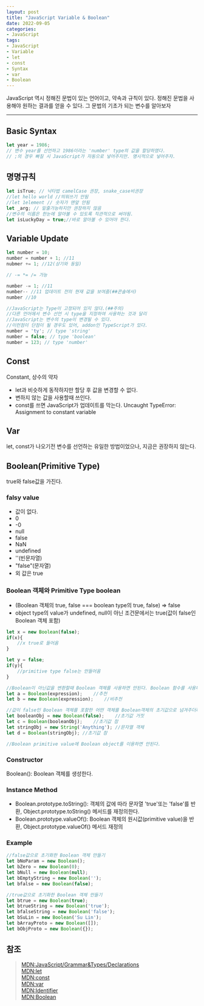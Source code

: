 ```yaml
---
layout: post
title: "JavaScript Variable & Boolean"
date: 2022-09-05
categories:
- JavaScript
tags:
- JavaScript
- Variable
- let
- const
- Syntax
- var
- Boolean
---
```


JavaScript 역시 정해진 문법이 있는 언어이고, 약속과 규칙이 있다. 정해진 문법을 사용해야 원하는 결과를 얻을 수 있다. 그 문법의 기초가 되는 변수를 알아보자

---

## Basic Syntax

```javascript
let year = 1986;
// 변수 year를 선언하고 1986이라는 'number' type의 값을 할당하였다.
// ;의 경우 빠질 시 JavaScript가 자동으로 넣어주지만. 명시적으로 넣어주자.
```

## 명명규칙

```javascript
let isTrue; // 낙타법 camelCase 권장, snake_case비권장
//let hello world //띄워쓰기 안됨
//let 1element // 숫자가 맨앞 안됨
let _arg; // 밑줄가능하지만 권장하지 않음
//변수의 이름은 한눈에 알아볼 수 있도록 직관적으로 써야됨.
let isLuckyDay = true;//바로 알아볼 수 있어야 한다.
```

## Variable Update

```javascript
let number = 10;
number = number + 1; //11
nubmer += 1; //12(상기와 동일)

// -= *= /= 가능

number -= 1; //11
number-- //11 업데이트 전의 현재 값을 보여줌(##콘솔에서)
number //10

//JavaScript는 Type이 고정되어 있지 않다.(##주의)
//다른 언어에서 변수 선언 시 type을 지정하여 사용하는 것과 달리
//JavaScript는 변수의 type이 변경될 수 있다.
//이런점이 단점이 될 경우도 있어, addon인 TypeScript가 있다.
number = 'ty'; // type 'string'
number = false; // type 'boolean'
number = 123; // type 'number'
```

## Const

Constant, 상수의 약자

- let과 비슷하게 동작하지만 할당 후 값을 변경할 수 없다.
- 변하지 않는 값을 사용할때 쓰인다.
- const를 쓰면 JavaScript가 업데이트를 막는다. Uncaught TypeError: Assignment to constant variable

## Var

let, const가 나오기전 변수를 선언하는 유일한 방법이었으나, 지금은 권장하지 않는다.

## Boolean(Primitive Type)

true와 false값을 가진다.

### falsy value

- 값이 없다.
- 0
- -0
- null
- false
- NaN
- undefined
- ''(빈문자열)
- "false"(문자열)
- 외 값은 true

### Boolean 객체와 Primitive Type boolean

- (Boolean 객체의 true, false === boolean type의 true, false) => false
- object type의 value가 undefined, null이 아닌 조건문에서는 true(값이 false인 Boolean 객체 포함)

```javascript
let x = new Boolean(false);
if(x){
    //x true로 들어옴
}

let y = false;
if(y){
    //primitive type false는 안들어옴
}

//Boolean이 아닌값을 변환할때 Boolean 객체를 사용하면 안된다. Boolean 함수를 사용해야 한다.
let a = Boolean(expression);    //추천
let b = new Boolean(expression);    //비추천

//값이 false인 Boolean 객체를 포함한 어떤 객체를 Boolean객체의 초기값으로 넘겨주더라도 새로운 Boolean 객체는 true를 가진다.(말이 좀 어려우니 코드 참조)
let booleanObj = new Boolean(false);    //초기값 거짓
let c = Boolean(booleanObj);    //초기값 참
let stringObj = new String('Anything'); //문자열 객체
let d = Boolean(stringObj); //초기값 참

//Boolean primitive value에 Boolean object를 이용하면 안된다.
```

### Constructor

Boolean(): Boolean 객체를 생성한다.

### Instance Method

- Boolean.prototype.toString(): 객체의 값에 따라 문자열 'true'또는 'false'를 반환, Object.prototype.toString() 메서드를 재정의한다.
- Boolean.prototype.valueOf(): Boolean 객체의 원시값(primitive value)을 반환, Object.prototype.valueOf() 메서드 재정의

### Example

```javascript
//false값으로 초기화한 Boolean 객체 만들기
let bNoParam = new Boolean();
let bZero = new Boolean(0);
let bNull = new Boolean(null);
let bEmptyString = new Boolean('');
let bfalse = new Boolean(false);

//true값으로 초기화한 Boolean 객체 만들기
let btrue = new Boolean(true);
let btrueString = new Boolean('true');
let bfalseString = new Boolean('false');
let bSuLin = new Boolean('Su Lin');
let bArrayProto = new Boolean([]);
let bObjProto = new Boolean({});
```

## 참조

> [MDN:JavaScript/Grammar&Types/Declarations](https://developer.mozilla.org/ko/docs/Web/JavaScript/Guide/Grammar_and_types#declarations)   
> [MDN:let](https://developer.mozilla.org/ko/docs/Web/JavaScript/Reference/Statements/let)   
> [MDN:const](https://developer.mozilla.org/ko/docs/Web/JavaScript/Reference/Statements/const)   
> [MDN:var](https://developer.mozilla.org/ko/docs/Web/JavaScript/Reference/Statements/var)   
> [MDN:Identifier](https://developer.mozilla.org/ko/docs/Glossary/Identifier)   
> [MDN:Boolean](https://developer.mozilla.org/ko/docs/Web/JavaScript/Reference/Global_Objects/Boolean)